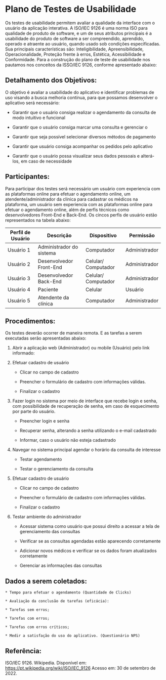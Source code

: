# Plano de Testes de Usabilidade 

Os testes de usabilidade permitem avaliar a qualidade da interface com o usuário da aplicação interativa. A ISO/IEC 9126 é uma norma ISO para qualidade de produto de software, e um de seus atributos principais é a usabilidade do produto de software a ser compreendido, aprendido, operado e atraente ao usuário, quando usado sob condições especificadas. Sua principais características são: Inteligibilidade, Apreensibilidade, Operacionalidade, Proteção frente à erros, Estética, Acessibilidade e Conformidade. Para a construção do plano de teste de usabilidade nos pautamos nos conceitos da ISSO/IEC 9126, conforme apresentado abaixo: 

   

## Detalhamento dos Objetivos: 

O objetivo é avaliar a usabilidade do aplicativo e identificar problemas de uso visando a busca melhoria contínua, para que possamos desenvolver o aplicativo será necessário: 

  * Garantir que o usuário consiga realizar o agendamento da consulta de modo intuitivo e funcional 

  * Garantir que o usuário consiga marcar uma consulta e gerenciar o  

  * Garantir que seja possível selecionar diversos métodos de pagamento 

  * Garantir que usuário consiga acompanhar os pedidos pelo aplicativo 

  * Garantir que o usuário possa visualizar seus dados pessoais e alterá-los, em caso de necessidade 

   

## Participantes: 

Para participar dos testes será necessário um usuário com experiencia com as plataformas online para efetuar o agendamento online, um atendente/administrador da clinica para cadastrar os médicos na plataforma, um usuário sem experiencia com as plataformas online para efetuar o agendamento online, além de perfis técnicos como desenvolvedores Front-End e Back-End. Os cincos perfis de usuário estão representados na tabela abaixo: 

  
|Perfil de Usuário | Descrição | Dispositivo | Permissão| 
|------------------|-----------|-------------|----------| 
|Usuário 1 | Administrador do sistema | Computador          | Administrador   | 
|Usuário 2 | Desenvolvedor Front-End  |	Celular/ Computador |	Administrador | 
|Usuário 3 | Desenvolvedor Back-End   |	Celular/ Computador |	Administrador | 
|Usuário 4 | Paciente                 |	Celular             |	Usuário       | 
|Usuário 5 | Atendente da clínica     |	Computador          | Administrador   | 

   

## Procedimentos: 

Os testes deverão ocorrer de maneira remota. E as tarefas a serem executadas serão apresentadas abaixo: 


1.	Abrir a aplicação web (Administrador) ou mobile (Usuário) pelo link informado:

2.	Efetuar cadastro de usuário 

	* Clicar no campo de cadastro 

	* Preencher o formulário de cadastro com informações válidas. 

	* Finalizar o cadastro 

3.	Fazer login no sistema por meio de interface que recebe login e senha, com possibilidade de recuperação de senha, em caso de esquecimento por parte do usuário. 

	* Preencher login e senha 

	* Recuperar senha, alterando a senha utilizando o e-mail cadastrado 

	* Informar, caso o usuário não esteja cadastrado 

4.	Navegar no sistema principal agendar o horário da consulta de interesse 

	* Testar agendamento 

	* Testar o gerenciamento da consulta 

5.	Efetuar cadastro de usuário 

	* Clicar no campo de cadastro 

	* Preencher o formulário de cadastro com informações válidas. 

	* Finalizar o cadastro  

6.	Testar ambiente do administrador 

	* Acessar sistema como usuário que possui direito a acessar a tela de gerenciamento das consultas 

	* Verificar se as consultas agendadas estão aparecendo corretamente 

	* Adicionar novos médicos e verificar se os dados foram atualizados corretamente 

	* Gerenciar as informações das consultas 


  
## Dados a serem coletados: 

	* Tempo para efetuar o agendamento (Quantidade de Clicks) 

	* Avaliação da conclusão de tarefas (eficácia): 

  	* Tarefas sem erros; 

  	* Tarefas com erros; 

  	* Tarefas com erros críticos;

	* Medir a satisfação do uso do aplicativo. (Questionário NPS)

  
## Referência: 

ISO/IEC 9126. Wikipedia. Disponível em: https://pt.wikipedia.org/wiki/ISO/IEC_9126 Acesso em: 30 de setembro de 2022. 
